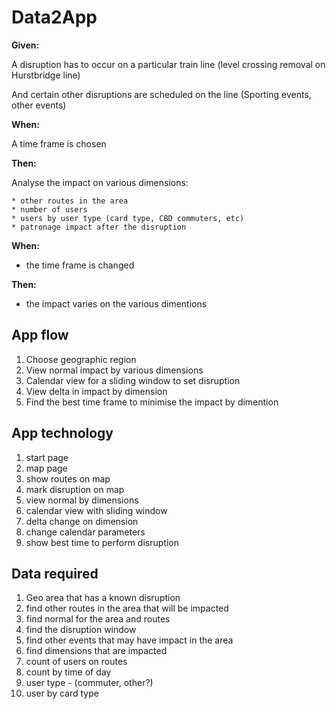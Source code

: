# Data2App

**Given:**

  A disruption has to occur on a particular train line (level crossing removal
  on Hurstbridge line)

  And certain other disruptions are scheduled on the line (Sporting events,
  other events)

**When:**

  A time frame is chosen

**Then:**

  Analyse the impact on various dimensions:
  
    * other routes in the area
    * number of users
    * users by user type (card type, CBD commuters, etc)
    * patronage impact after the disruption

**When:**

  * the time frame is changed

**Then:**

  * the impact varies on the various dimentions

## App flow

1. Choose geographic region
1. View normal impact by various dimensions
1. Calendar view for a sliding window to set disruption
1. View delta in impact by dimension
1. Find the best time frame to minimise the impact by dimention

## App technology

1. start page
1. map page
1. show routes on map
1. mark disruption on map
1. view normal by dimensions
1. calendar view with sliding window
1. delta change on dimension
1. change calendar parameters
1. show best time to perform disruption

## Data required

1. Geo area that has a known disruption
1. find other routes in the area that will be impacted
1. find normal for the area and routes
1. find the disruption window
1. find other events that may have impact in the area
1. find dimensions that are impacted
  1. count of users on routes
  1. count by time of day
  1. user type - (commuter, other?)
  1. user by card type

